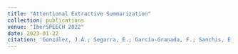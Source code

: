```yaml
---
title: "Attentional Extractive Summarization"
collection: publications
venue: "IberSPEECH 2022"
date: 2023-01-22
citation: 'González, J.Á.; Segarra, E.; García-Granada, F.; Sanchis, E.; Hurtado, L.-F. Attentional Extractive Summarization. Appl. Sci. 2023, 13, 1458. https://doi.org/10.3390/app13031458'
---
```

